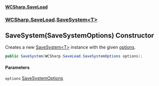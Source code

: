 #### [WCSharp.SaveLoad](index.md 'index')
### [WCSharp.SaveLoad](WCSharp.SaveLoad.md 'WCSharp.SaveLoad').[SaveSystem&lt;T&gt;](WCSharp.SaveLoad.SaveSystem_T_.md 'WCSharp.SaveLoad.SaveSystem<T>')

## SaveSystem(SaveSystemOptions) Constructor

Creates a new [SaveSystem&lt;T&gt;](WCSharp.SaveLoad.SaveSystem_T_.md 'WCSharp.SaveLoad.SaveSystem<T>') instance with the given [options](WCSharp.SaveLoad.SaveSystem_T_.SaveSystem(WCSharp.SaveLoad.SaveSystemOptions).md#WCSharp.SaveLoad.SaveSystem_T_.SaveSystem(WCSharp.SaveLoad.SaveSystemOptions).options 'WCSharp.SaveLoad.SaveSystem<T>.SaveSystem(WCSharp.SaveLoad.SaveSystemOptions).options').

```csharp
public SaveSystem(WCSharp.SaveLoad.SaveSystemOptions options);
```
#### Parameters

<a name='WCSharp.SaveLoad.SaveSystem_T_.SaveSystem(WCSharp.SaveLoad.SaveSystemOptions).options'></a>

`options` [SaveSystemOptions](WCSharp.SaveLoad.SaveSystemOptions.md 'WCSharp.SaveLoad.SaveSystemOptions')